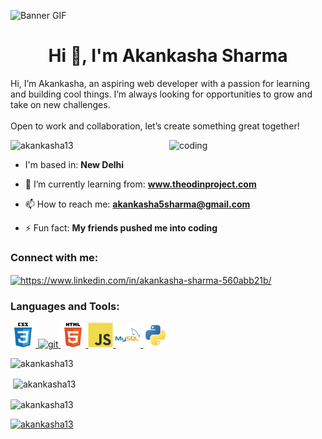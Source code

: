 ![Banner GIF](https://cdna.artstation.com/p/assets/images/images/066/880/442/original/ilgin-gungor-calisma-masasi11.gif?1694002774)

<h1 align="center">Hi 👋, I'm Akankasha Sharma</h1>
<p align="left">Hi, I’m Akankasha, an aspiring web developer with a passion for learning and building cool things. I’m always looking for opportunities to grow and take on new challenges.
<br>
<br>
  Open to work and collaboration, let’s create something great together!
</p>
<img align="right" alt="coding" width="250" src="https://media0.giphy.com/media/v1.Y2lkPTc5MGI3NjExbTBweXdzM2t1OHgxZDYzNnBxcXJzb2RtenM2b3F2M2dtdG15ZDRhcSZlcD12MV9pbnRlcm5hbF9naWZfYnlfaWQmY3Q9Zw/Qc0BxWM9TxljvJug2x/giphy.gif">

<p align="left"> <img src="https://komarev.com/ghpvc/?username=akankasha13&label=Profile%20views&color=0e75b6&style=flat" alt="akankasha13" /> </p>

- I'm based in:  **New Delhi**

- 🌱 I’m currently learning from:  **www.theodinproject.com**

- 📫 How to reach me:   **akankasha5sharma@gmail.com**

- ⚡ Fun fact:   **My friends pushed me into coding**




<h3 align="left">Connect with me:</h3>
<p align="left">
<a href="https://linkedin.com/in/https://www.linkedin.com/in/akankasha-sharma-560abb21b/" target="blank"><img align="center" src="https://raw.githubusercontent.com/rahuldkjain/github-profile-readme-generator/master/src/images/icons/Social/linked-in-alt.svg" alt="https://www.linkedin.com/in/akankasha-sharma-560abb21b/" height="30" width="40" /></a>
</p>

<h3 align="left">Languages and Tools:</h3>
<p align="left"> <a href="https://www.w3schools.com/css/" target="_blank" rel="noreferrer"> <img src="https://raw.githubusercontent.com/devicons/devicon/master/icons/css3/css3-original-wordmark.svg" alt="css3" width="40" height="40"/> </a> <a href="https://git-scm.com/" target="_blank" rel="noreferrer"> <img src="https://www.vectorlogo.zone/logos/git-scm/git-scm-icon.svg" alt="git" width="40" height="40"/> </a> <a href="https://www.w3.org/html/" target="_blank" rel="noreferrer"> <img src="https://raw.githubusercontent.com/devicons/devicon/master/icons/html5/html5-original-wordmark.svg" alt="html5" width="40" height="40"/> </a> <a href="https://developer.mozilla.org/en-US/docs/Web/JavaScript" target="_blank" rel="noreferrer"> <img src="https://raw.githubusercontent.com/devicons/devicon/master/icons/javascript/javascript-original.svg" alt="javascript" width="40" height="40"/> </a> <a href="https://www.mysql.com/" target="_blank" rel="noreferrer"> <img src="https://raw.githubusercontent.com/devicons/devicon/master/icons/mysql/mysql-original-wordmark.svg" alt="mysql" width="40" height="40"/> </a> <a href="https://www.python.org" target="_blank" rel="noreferrer"> <img src="https://raw.githubusercontent.com/devicons/devicon/master/icons/python/python-original.svg" alt="python" width="40" height="40"/> </a> </p>




<p><img align="left" src="https://github-readme-stats.vercel.app/api/top-langs?username=akankasha13&show_icons=true&locale=en&layout=compact" alt="akankasha13" /></p>
<br>
<p>&nbsp;<img align="center" src="https://github-readme-stats.vercel.app/api?username=akankasha13&show_icons=true&locale=en" alt="akankasha13" /></p>

<p><img align="center" src="https://github-readme-streak-stats.herokuapp.com/?user=akankasha13&" alt="akankasha13" /></p>
<p align="left"> <a href="https://github.com/ryo-ma/github-profile-trophy"><img src="https://github-profile-trophy.vercel.app/?username=akankasha13" alt="akankasha13" /></a> </p>
